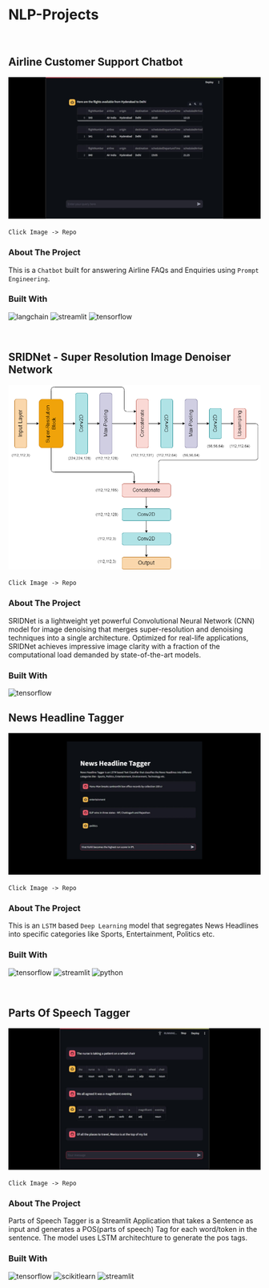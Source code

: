 # NLP-Projects

<br>

## Airline Customer Support Chatbot

<a href="https://github.com/Mohit-Harsh/Customer-Support-Bot"><img id="hack-stack-img" src="./assets/chatbot.jpg"></a>

`Click Image -> Repo`

### About The Project

This is a `Chatbot` built for answering Airline FAQs and Enquiries using `Prompt Engineering`. 

### Built With

![langchain] ![streamlit] ![tensorflow]

<br>

## SRIDNet - Super Resolution Image Denoiser Network

<a href="https://github.com/Mohit-Harsh/ImageDenoising"><img src="./assets/image-denoiser.png"></a>

`Click Image -> Repo`

### About The Project

SRIDNet is a lightweight yet powerful Convolutional Neural Network (CNN) model for image denoising that merges super-resolution and denoising techniques into a single architecture. Optimized for real-life applications, SRIDNet achieves impressive image clarity with a fraction of the computational load demanded by state-of-the-art models.

### Built With

![tensorflow]

## News Headline Tagger

<a href="https://github.com/Mohit-Harsh/News-Headline-Tagger"><img src="./assets/headline-tagger.jpg"></a>

`Click Image -> Repo`

### About The Project

This is an `LSTM` based `Deep Learning` model that segregates News Headlines into specific categories like Sports, Entertainment, Politics etc.

### Built With

![tensorflow] ![streamlit] ![python]

<br>

## Parts Of Speech Tagger

<a href="https://github.com/Mohit-Harsh/Parts-of-speech-tagger"><img src="./assets/pos-tagger.jpg"></a>

`Click Image -> Repo`

### About The Project

Parts of Speech Tagger is a Streamlit Application that takes a Sentence as input and generates a POS(parts of speech) Tag for each word/token in the sentence. The model uses LSTM architechture to generate the pos tags.

### Built With

![tensorflow] ![scikitlearn] ![streamlit]


<br>



[Django]:https://img.shields.io/badge/Django-black?style=for-the-badge&logo=django
[HTML]:https://img.shields.io/badge/HTML-grey?style=for-the-badge&logo=html5
[CSS]:https://img.shields.io/badge/CSS-blue?style=for-the-badge&logo=css3
[Bootstrap]:https://img.shields.io/badge/Bootstrap-563D7C?style=for-the-badge&logo=bootstrap&logoColor=white
[React.js]: https://img.shields.io/badge/React-20232A?style=for-the-badge&logo=react&logoColor=61DAFB
[scikitlearn]:https://img.shields.io/badge/Scikit--Learn-white?style=for-the-badge&logo=scikit-learn
[tensorflow]:https://img.shields.io/badge/Tensorflow-425066?style=for-the-badge&logo=tensorflow
[langchain]:https://img.shields.io/badge/Langchain-black?style=for-the-badge&logo=openai&logoColor=white
[streamlit]:https://img.shields.io/badge/Streamlit-red?style=for-the-badge&logo=streamlit&logoColor=white
[python]:https://img.shields.io/badge/Python-3778af?style=for-the-badge&logo=python&logoColor=white
[spring]:https://img.shields.io/badge/Spring--Boot-249141?style=for-the-badge&logo=spring&logoColor=white
[rabbitmq]:https://img.shields.io/badge/RabbitMQ-orange?style=for-the-badge&logo=rabbitmq&logoColor=white
[postgres]:https://img.shields.io/badge/PostgreSQL-blue?style=for-the-badge&logo=postgresql&logoColor=white
